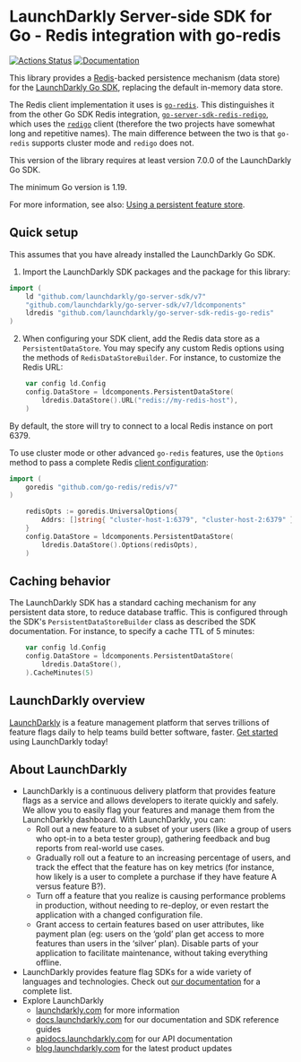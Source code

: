# LaunchDarkly Server-side SDK for Go - Redis integration with go-redis

[![Actions Status](https://github.com/launchdarkly/go-server-sdk-redis-go-redis/actions/workflows/ci.yml/badge.svg?branch=main)](https://github.com/launchdarkly/go-server-sdk-redis-go-redis/actions/workflows/ci.yml)
 [![Documentation](https://img.shields.io/static/v1?label=go.dev&message=reference&color=00add8)](https://pkg.go.dev/github.com/launchdarkly/go-server-sdk-redis-go-redis)

This library provides a [Redis](https://redis.io/)-backed persistence mechanism (data store) for the [LaunchDarkly Go SDK](https://github.com/launchdarkly/go-server-sdk), replacing the default in-memory data store.

The Redis client implementation it uses is [`go-redis`](https://github.com/redis/go-redis). This distinguishes it from the other Go SDK Redis integration, [`go-server-sdk-redis-redigo`](https://github.com/launchdarkly/go-server-sdk-redis-redigo), which uses the [`redigo`](https://github.com/gomodule/redigo) client (therefore the two projects have somewhat long and repetitive names). The main difference between the two is that `go-redis` supports cluster mode and `redigo` does not.

This version of the library requires at least version 7.0.0 of the LaunchDarkly Go SDK.

The minimum Go version is 1.19.

For more information, see also: [Using a persistent feature store](https://docs.launchdarkly.com/sdk/concepts/feature-store).

## Quick setup

This assumes that you have already installed the LaunchDarkly Go SDK.

1. Import the LaunchDarkly SDK packages and the package for this library:

```go
import (
    ld "github.com/launchdarkly/go-server-sdk/v7"
    "github.com/launchdarkly/go-server-sdk/v7/ldcomponents"
    ldredis "github.com/launchdarkly/go-server-sdk-redis-go-redis"
)
```

2. When configuring your SDK client, add the Redis data store as a `PersistentDataStore`. You may specify any custom Redis options using the methods of `RedisDataStoreBuilder`. For instance, to customize the Redis URL:

```go
    var config ld.Config
    config.DataStore = ldcomponents.PersistentDataStore(
        ldredis.DataStore().URL("redis://my-redis-host"),
    )
```

By default, the store will try to connect to a local Redis instance on port 6379.

To use cluster mode or other advanced `go-redis` features, use the `Options` method to pass a complete Redis [client configuration](https://pkg.go.dev/github.com/go-redis/redis/v8?tab=doc#UniversalOptions):

```go
import (
    goredis "github.com/go-redis/redis/v7"
)

    redisOpts := goredis.UniversalOptions{
        Addrs: []string{ "cluster-host-1:6379", "cluster-host-2:6379" },
    }
    config.DataStore = ldcomponents.PersistentDataStore(
        ldredis.DataStore().Options(redisOpts),
    )
```

## Caching behavior

The LaunchDarkly SDK has a standard caching mechanism for any persistent data store, to reduce database traffic. This is configured through the SDK's `PersistentDataStoreBuilder` class as described the SDK documentation. For instance, to specify a cache TTL of 5 minutes:

```go
    var config ld.Config
    config.DataStore = ldcomponents.PersistentDataStore(
        ldredis.DataStore(),
    ).CacheMinutes(5)
```

## LaunchDarkly overview

[LaunchDarkly](https://www.launchdarkly.com) is a feature management platform that serves trillions of feature flags daily to help teams build better software, faster. [Get started](https://docs.launchdarkly.com/docs/getting-started) using LaunchDarkly today!

## About LaunchDarkly

* LaunchDarkly is a continuous delivery platform that provides feature flags as a service and allows developers to iterate quickly and safely. We allow you to easily flag your features and manage them from the LaunchDarkly dashboard.  With LaunchDarkly, you can:
    * Roll out a new feature to a subset of your users (like a group of users who opt-in to a beta tester group), gathering feedback and bug reports from real-world use cases.
    * Gradually roll out a feature to an increasing percentage of users, and track the effect that the feature has on key metrics (for instance, how likely is a user to complete a purchase if they have feature A versus feature B?).
    * Turn off a feature that you realize is causing performance problems in production, without needing to re-deploy, or even restart the application with a changed configuration file.
    * Grant access to certain features based on user attributes, like payment plan (eg: users on the ‘gold’ plan get access to more features than users in the ‘silver’ plan). Disable parts of your application to facilitate maintenance, without taking everything offline.
* LaunchDarkly provides feature flag SDKs for a wide variety of languages and technologies. Check out [our documentation](https://docs.launchdarkly.com/docs) for a complete list.
* Explore LaunchDarkly
    * [launchdarkly.com](https://www.launchdarkly.com/ "LaunchDarkly Main Website") for more information
    * [docs.launchdarkly.com](https://docs.launchdarkly.com/  "LaunchDarkly Documentation") for our documentation and SDK reference guides
    * [apidocs.launchdarkly.com](https://apidocs.launchdarkly.com/  "LaunchDarkly API Documentation") for our API documentation
    * [blog.launchdarkly.com](https://blog.launchdarkly.com/  "LaunchDarkly Blog Documentation") for the latest product updates
